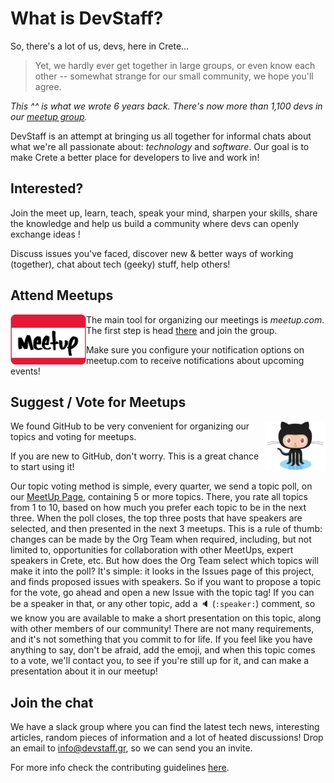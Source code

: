 # What is DevStaff?

So, there's a lot of us, devs, here in Crete... 

> Yet, we hardly ever get together in large groups, or even know each other -- somewhat strange for our small community, we hope you'll agree. 


_This ^^ is what we wrote 6 years back. There's now more than 1,100 devs in our [meetup group](https://www.meetup.com/devstaff/)._


DevStaff is an attempt at bringing us all together for informal chats about what we're all passionate about: _technology_ and _software_. Our goal is to make Crete a better place for developers to live and work in!

## Interested?

Join the meet up, learn, teach, speak your mind, sharpen your skills, share the knowledge and help us build a community where devs can openly exchange ideas ! 

Discuss issues you've faced, discover new & better ways of working (together), chat about tech (geeky) stuff, help others!

## Attend Meetups

<a href="https://www.meetup.com/devstaff/"><img src="images/meetup.png" align="left"  height="80" ></a>

The main tool for organizing our meetings is *meetup.com*. The first step is head [there](https://www.meetup.com/devstaff/) and join the group. 

Make sure you configure your notification options on meetup.com to receive notifications about upcoming events!


## Suggest / Vote for Meetups

<img src="images/github.png" align="right"  height="80" >

We found GitHub to be very convenient for organizing our topics and voting for meetups. 

If you are new to GitHub, don't worry. This is a great chance to start using it! 

Our topic voting method is simple, every quarter, we send a topic poll, on our [MeetUp Page](https://www.meetup.com/devstaff/), containing 5 or more topics. There, you rate all topics from 1 to 10, based on how much you prefer each topic to be in the next three. When the poll closes, the top three posts that have speakers are selected, and then presented in the next 3 meetups. This is a rule of thumb: changes can be made by the Org Team when required, including, but not limited to, opportunities for collaboration with other MeetUps, expert speakers in Crete, etc. But how does the Org Team select which topics will make it into the poll? It's simple: it looks in the Issues page of this project, and finds proposed issues with speakers. So if you want to propose a topic for the vote, go ahead and open a new Issue with the topic tag! If you can be a speaker in that, or any other topic, add a :speaker: (`:speaker:`) comment, so we know you are available to make a short presentation on this topic, along with other members of our community! There are not many requirements, and it's not something that you commit to for life. If you feel like you have anything to say, don't be afraid, add the emoji, and when this topic comes to a vote, we'll contact you, to see if you're still up for it, and can make a presentation about it in our meetup!

## Join the chat
We have a slack group where you can find the latest tech news, interesting articles, random pieces of information and a lot of heated discussions! Drop an email to [info@devstaff.gr](mailto:info@devstaff.gr?subject:Slack+Invite), so we can send you an invite. 

For more info check the contributing guidelines [here](CONTRIBUTING.md).
